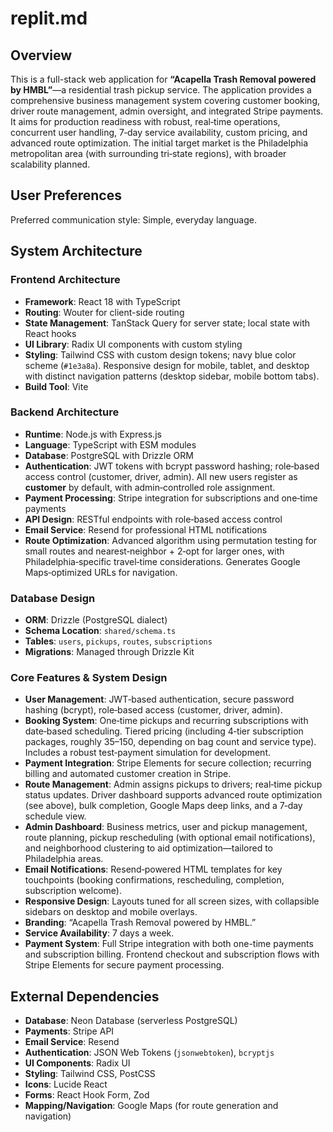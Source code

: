 # replit.md

## Overview
This is a full-stack web application for **“Acapella Trash Removal powered by HMBL”**—a residential trash pickup service. The application provides a comprehensive business management system covering customer booking, driver route management, admin oversight, and integrated Stripe payments. It aims for production readiness with robust, real‑time operations, concurrent user handling, 7‑day service availability, custom pricing, and advanced route optimization. The initial target market is the Philadelphia metropolitan area (with surrounding tri‑state regions), with broader scalability planned.

## User Preferences
Preferred communication style: Simple, everyday language.

## System Architecture

### Frontend Architecture
- **Framework**: React 18 with TypeScript  
- **Routing**: Wouter for client-side routing  
- **State Management**: TanStack Query for server state; local state with React hooks  
- **UI Library**: Radix UI components with custom styling  
- **Styling**: Tailwind CSS with custom design tokens; navy blue color scheme (`#1e3a8a`). Responsive design for mobile, tablet, and desktop with distinct navigation patterns (desktop sidebar, mobile bottom tabs).  
- **Build Tool**: Vite

### Backend Architecture
- **Runtime**: Node.js with Express.js  
- **Language**: TypeScript with ESM modules  
- **Database**: PostgreSQL with Drizzle ORM  
- **Authentication**: JWT tokens with bcrypt password hashing; role‑based access control (customer, driver, admin). All new users register as **customer** by default, with admin‑controlled role assignment.  
- **Payment Processing**: Stripe integration for subscriptions and one‑time payments  
- **API Design**: RESTful endpoints with role‑based access control  
- **Email Service**: Resend for professional HTML notifications  
- **Route Optimization**: Advanced algorithm using permutation testing for small routes and nearest‑neighbor + 2‑opt for larger ones, with Philadelphia‑specific travel‑time considerations. Generates Google Maps‑optimized URLs for navigation.

### Database Design
- **ORM**: Drizzle (PostgreSQL dialect)  
- **Schema Location**: `shared/schema.ts`  
- **Tables**: `users`, `pickups`, `routes`, `subscriptions`  
- **Migrations**: Managed through Drizzle Kit

### Core Features & System Design
- **User Management**: JWT‑based authentication, secure password hashing (bcrypt), role‑based access (customer, driver, admin).  
- **Booking System**: One‑time pickups and recurring subscriptions with date‑based scheduling. Tiered pricing (including 4‑tier subscription packages, roughly $35–$150, depending on bag count and service type). Includes a robust test‑payment simulation for development.  
- **Payment Integration**: Stripe Elements for secure collection; recurring billing and automated customer creation in Stripe.  
- **Route Management**: Admin assigns pickups to drivers; real‑time pickup status updates. Driver dashboard supports advanced route optimization (see above), bulk completion, Google Maps deep links, and a 7‑day schedule view.  
- **Admin Dashboard**: Business metrics, user and pickup management, route planning, pickup rescheduling (with optional email notifications), and neighborhood clustering to aid optimization—tailored to Philadelphia areas.  
- **Email Notifications**: Resend‑powered HTML templates for key touchpoints (booking confirmations, rescheduling, completion, subscription welcome).  
- **Responsive Design**: Layouts tuned for all screen sizes, with collapsible sidebars on desktop and mobile overlays.  
- **Branding**: “Acapella Trash Removal powered by HMBL.”  
- **Service Availability**: 7 days a week.
- **Payment System**: Full Stripe integration with both one-time payments and subscription billing. Frontend checkout and subscription flows with Stripe Elements for secure payment processing.

## External Dependencies
- **Database**: Neon Database (serverless PostgreSQL)  
- **Payments**: Stripe API  
- **Email Service**: Resend  
- **Authentication**: JSON Web Tokens (`jsonwebtoken`), `bcryptjs`  
- **UI Components**: Radix UI  
- **Styling**: Tailwind CSS, PostCSS  
- **Icons**: Lucide React  
- **Forms**: React Hook Form, Zod  
- **Mapping/Navigation**: Google Maps (for route generation and navigation)